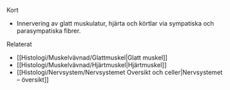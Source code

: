 Kort
- Innervering av glatt muskulatur, hjärta och körtlar via sympatiska och parasympatiska fibrer.

Relaterat
- [[Histologi/Muskelvävnad/Glattmuskel|Glatt muskel]]
- [[Histologi/Muskelvävnad/Hjärtmuskel|Hjärtmuskel]]
- [[Histologi/Nervsystem/Nervsystemet Oversikt och celler|Nervsystemet – översikt]]

